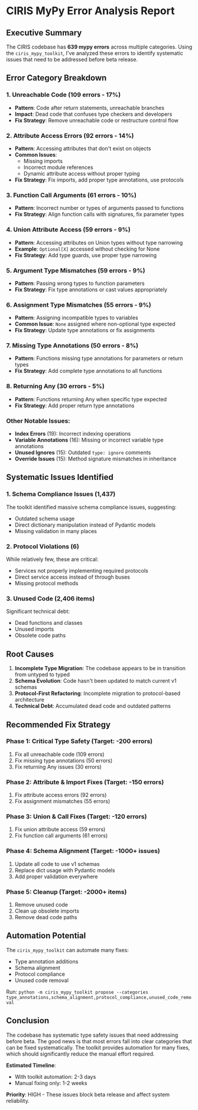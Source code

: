 # CIRIS MyPy Error Analysis Report

## Executive Summary

The CIRIS codebase has **639 mypy errors** across multiple categories. Using the `ciris_mypy_toolkit`, I've analyzed these errors to identify systematic issues that need to be addressed before beta release.

## Error Category Breakdown

### 1. **Unreachable Code** (109 errors - 17%)
- **Pattern**: Code after return statements, unreachable branches
- **Impact**: Dead code that confuses type checkers and developers
- **Fix Strategy**: Remove unreachable code or restructure control flow

### 2. **Attribute Access Errors** (92 errors - 14%)
- **Pattern**: Accessing attributes that don't exist on objects
- **Common Issues**:
  - Missing imports
  - Incorrect module references
  - Dynamic attribute access without proper typing
- **Fix Strategy**: Fix imports, add proper type annotations, use protocols

### 3. **Function Call Arguments** (61 errors - 10%)
- **Pattern**: Incorrect number or types of arguments passed to functions
- **Fix Strategy**: Align function calls with signatures, fix parameter types

### 4. **Union Attribute Access** (59 errors - 9%)
- **Pattern**: Accessing attributes on Union types without type narrowing
- **Example**: `Optional[X]` accessed without checking for None
- **Fix Strategy**: Add type guards, use proper type narrowing

### 5. **Argument Type Mismatches** (59 errors - 9%)
- **Pattern**: Passing wrong types to function parameters
- **Fix Strategy**: Fix type annotations or cast values appropriately

### 6. **Assignment Type Mismatches** (55 errors - 9%)
- **Pattern**: Assigning incompatible types to variables
- **Common Issue**: `None` assigned where non-optional type expected
- **Fix Strategy**: Update type annotations or fix assignments

### 7. **Missing Type Annotations** (50 errors - 8%)
- **Pattern**: Functions missing type annotations for parameters or return types
- **Fix Strategy**: Add complete type annotations to all functions

### 8. **Returning Any** (30 errors - 5%)
- **Pattern**: Functions returning Any when specific type expected
- **Fix Strategy**: Add proper return type annotations

### Other Notable Issues:
- **Index Errors** (19): Incorrect indexing operations
- **Variable Annotations** (16): Missing or incorrect variable type annotations
- **Unused Ignores** (15): Outdated `type: ignore` comments
- **Override Issues** (15): Method signature mismatches in inheritance

## Systematic Issues Identified

### 1. **Schema Compliance Issues (1,437)**
The toolkit identified massive schema compliance issues, suggesting:
- Outdated schema usage
- Direct dictionary manipulation instead of Pydantic models
- Missing validation in many places

### 2. **Protocol Violations (6)**
While relatively few, these are critical:
- Services not properly implementing required protocols
- Direct service access instead of through buses
- Missing protocol methods

### 3. **Unused Code (2,406 items)**
Significant technical debt:
- Dead functions and classes
- Unused imports
- Obsolete code paths

## Root Causes

1. **Incomplete Type Migration**: The codebase appears to be in transition from untyped to typed
2. **Schema Evolution**: Code hasn't been updated to match current v1 schemas
3. **Protocol-First Refactoring**: Incomplete migration to protocol-based architecture
4. **Technical Debt**: Accumulated dead code and outdated patterns

## Recommended Fix Strategy

### Phase 1: Critical Type Safety (Target: -200 errors)
1. Fix all unreachable code (109 errors)
2. Fix missing type annotations (50 errors)
3. Fix returning Any issues (30 errors)

### Phase 2: Attribute & Import Fixes (Target: -150 errors)
1. Fix attribute access errors (92 errors)
2. Fix assignment mismatches (55 errors)

### Phase 3: Union & Call Fixes (Target: -120 errors)
1. Fix union attribute access (59 errors)
2. Fix function call arguments (61 errors)

### Phase 4: Schema Alignment (Target: -1000+ issues)
1. Update all code to use v1 schemas
2. Replace dict usage with Pydantic models
3. Add proper validation everywhere

### Phase 5: Cleanup (Target: -2000+ items)
1. Remove unused code
2. Clean up obsolete imports
3. Remove dead code paths

## Automation Potential

The `ciris_mypy_toolkit` can automate many fixes:
- Type annotation additions
- Schema alignment
- Protocol compliance
- Unused code removal

Run: `python -m ciris_mypy_toolkit propose --categories type_annotations,schema_alignment,protocol_compliance,unused_code_removal`

## Conclusion

The codebase has systematic type safety issues that need addressing before beta. The good news is that most errors fall into clear categories that can be fixed systematically. The toolkit provides automation for many fixes, which should significantly reduce the manual effort required.

**Estimated Timeline**: 
- With toolkit automation: 2-3 days
- Manual fixing only: 1-2 weeks

**Priority**: HIGH - These issues block beta release and affect system reliability.